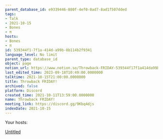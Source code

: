 ```yaml
---
parent_database_id: e9339446-880f-4ef0-8ad7-8ad1f507dded
tags:
- Talk
- 2021-10-15
- Bones
- π
hosts:
- Bones
- π
id: 539344f1-7f1a-414d-a99b-8b114b2f9341
language_level: No limit
parent_type: database_id
object: page
notion_url: https://www.notion.so/Throwback-FRIDAY-539344f17f1a414da99b8b114b2f9341
last_edited_time: 2023-09-18T10:49:00.0000000
talktime: 2021-10-15T21:00:00.0000000
title: Throwback FRIDAY!
archived: false
platform: Discord
created_time: 2021-10-11T13:59:00.0000000
name: Throwback FRIDAY!
meeting_link: https://discord.gg/9Kbq4djs
indexDate: 2021-10-15
---
```




Your hosts:

[Untitled](https://www.notion.so/482e61b02b9c4456b2b4fe86bb7544c6)   





